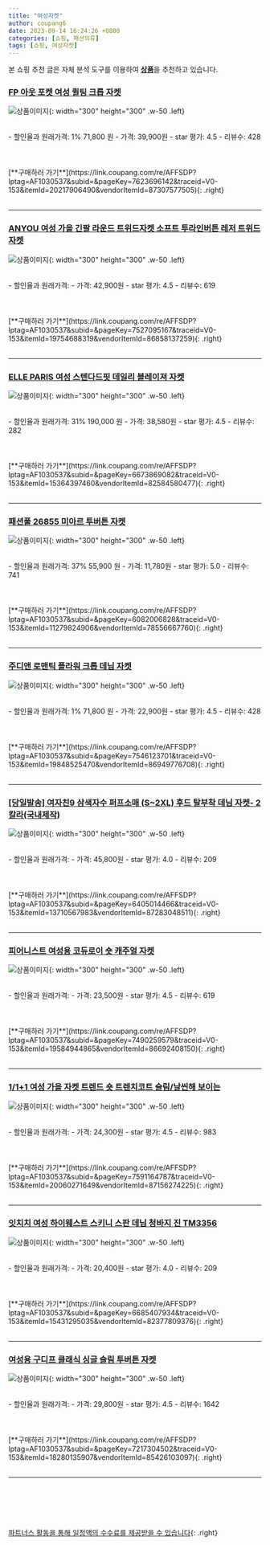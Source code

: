 ```yaml
---
title: "여성자켓"
author: coupang6
date: 2023-09-14 16:24:26 +0800
categories: [쇼핑, 패션의류]
tags: [쇼핑, 여성자켓]
---
```


본 쇼핑 추천 글은 자체 분석 도구를 이용하여 [**상품**](https://link.coupang.com/a/bao1ui)을 추천하고 있습니다.

### [FP 아웃 포켓 여성 퀼팅 크롭 자켓](https://link.coupang.com/re/AFFSDP?lptag=AF1030537&subid=&pageKey=7623696142&traceid=V0-153&itemId=20217906490&vendorItemId=87307577505)

![상품이미지](https://thumbnail8.coupangcdn.com/thumbnails/remote/230x230ex/image/vendor_inventory/e206/6fb0b19a219b37a5eeefdd4e59ef9ec45f98ebceb82b4a830f96b6ae8e56.jpg){: width="300" height="300" .w-50 .left}


<br>
- 할인율과 원래가격: 1%  71,800   원
- 가격: 39,900원
- star 평가: 4.5
- 리뷰수: 428
<br>
<br>
<br>
<br>
[**구매하러 가기**](https://link.coupang.com/re/AFFSDP?lptag=AF1030537&subid=&pageKey=7623696142&traceid=V0-153&itemId=20217906490&vendorItemId=87307577505){: .right}
<br>
<br>

---

### [ANYOU 여성 가을 긴팔 라운드 트위드자켓 소프트 투라인버튼 레저 트위드자켓](https://link.coupang.com/re/AFFSDP?lptag=AF1030537&subid=&pageKey=7527095167&traceid=V0-153&itemId=19754688319&vendorItemId=86858137259)

![상품이미지](https://thumbnail6.coupangcdn.com/thumbnails/remote/230x230ex/image/vendor_inventory/a802/6f490db2d1edee3a87eb5e3673dbc93701300a86c1646fc9630a525c38fb.jpg){: width="300" height="300" .w-50 .left}


<br>
- 할인율과 원래가격: 
- 가격: 42,900원
- star 평가: 4.5
- 리뷰수: 619
<br>
<br>
<br>
<br>
[**구매하러 가기**](https://link.coupang.com/re/AFFSDP?lptag=AF1030537&subid=&pageKey=7527095167&traceid=V0-153&itemId=19754688319&vendorItemId=86858137259){: .right}
<br>
<br>

---

### [ELLE PARIS 여성 스텐다드핏 데일리 블레이져 자켓](https://link.coupang.com/re/AFFSDP?lptag=AF1030537&subid=&pageKey=6673869082&traceid=V0-153&itemId=15364397460&vendorItemId=82584580477)

![상품이미지](https://thumbnail6.coupangcdn.com/thumbnails/remote/230x230ex/image/retail/images/5550055239498973-41342892-2857-4a49-871c-8bd630c1a440.jpg){: width="300" height="300" .w-50 .left}


<br>
- 할인율과 원래가격: 31%  190,000   원
- 가격: 38,580원
- star 평가: 4.5
- 리뷰수: 282
<br>
<br>
<br>
<br>
[**구매하러 가기**](https://link.coupang.com/re/AFFSDP?lptag=AF1030537&subid=&pageKey=6673869082&traceid=V0-153&itemId=15364397460&vendorItemId=82584580477){: .right}
<br>
<br>

---

### [패션풀 26855 미아르 투버튼 자켓](https://link.coupang.com/re/AFFSDP?lptag=AF1030537&subid=&pageKey=6082006828&traceid=V0-153&itemId=11279824906&vendorItemId=78556667760)

![상품이미지](https://thumbnail9.coupangcdn.com/thumbnails/remote/230x230ex/image/rs_quotation_api/t3xsjshl/104012de4d044f2491e90326a036b52c.jpg){: width="300" height="300" .w-50 .left}


<br>
- 할인율과 원래가격: 37%  55,900   원
- 가격: 11,780원
- star 평가: 5.0
- 리뷰수: 741
<br>
<br>
<br>
<br>
[**구매하러 가기**](https://link.coupang.com/re/AFFSDP?lptag=AF1030537&subid=&pageKey=6082006828&traceid=V0-153&itemId=11279824906&vendorItemId=78556667760){: .right}
<br>
<br>

---

### [주디앤 로맨틱 플라워 크롭 데님 자켓](https://link.coupang.com/re/AFFSDP?lptag=AF1030537&subid=&pageKey=7546123701&traceid=V0-153&itemId=19848525470&vendorItemId=86949776708)

![상품이미지](https://thumbnail8.coupangcdn.com/thumbnails/remote/230x230ex/image/vendor_inventory/9536/7722ffa83125e463dcfc4da4e8b678bf5c81f9956ba713b766b8c4ffe1c6.jpg){: width="300" height="300" .w-50 .left}


<br>
- 할인율과 원래가격: 1%  71,800   원
- 가격: 22,900원
- star 평가: 4.5
- 리뷰수: 428
<br>
<br>
<br>
<br>
[**구매하러 가기**](https://link.coupang.com/re/AFFSDP?lptag=AF1030537&subid=&pageKey=7546123701&traceid=V0-153&itemId=19848525470&vendorItemId=86949776708){: .right}
<br>
<br>

---

### [[당일발송] 여자친9 삼색자수 퍼프소매 (S~2XL) 후드 탈부착 데님 자켓- 2칼라(국내제작)](https://link.coupang.com/re/AFFSDP?lptag=AF1030537&subid=&pageKey=6405014466&traceid=V0-153&itemId=13710567983&vendorItemId=87283048511)

![상품이미지](https://thumbnail9.coupangcdn.com/thumbnails/remote/230x230ex/image/vendor_inventory/93c7/15db32dd541ddffbee3b25ec27239848339c4449e6670e1c48ea8c57d7f2.jpg){: width="300" height="300" .w-50 .left}


<br>
- 할인율과 원래가격: 
- 가격: 45,800원
- star 평가: 4.0
- 리뷰수: 209
<br>
<br>
<br>
<br>
[**구매하러 가기**](https://link.coupang.com/re/AFFSDP?lptag=AF1030537&subid=&pageKey=6405014466&traceid=V0-153&itemId=13710567983&vendorItemId=87283048511){: .right}
<br>
<br>

---

### [피어니스트 여성용 코듀로이 숏 캐주얼 자켓](https://link.coupang.com/re/AFFSDP?lptag=AF1030537&subid=&pageKey=7490259579&traceid=V0-153&itemId=19584944865&vendorItemId=86692408150)

![상품이미지](https://thumbnail7.coupangcdn.com/thumbnails/remote/230x230ex/image/rs_quotation_api/tdux3rcz/2baef120eca44275842539fdd71daf0c.jpeg){: width="300" height="300" .w-50 .left}


<br>
- 할인율과 원래가격: 
- 가격: 23,500원
- star 평가: 4.5
- 리뷰수: 619
<br>
<br>
<br>
<br>
[**구매하러 가기**](https://link.coupang.com/re/AFFSDP?lptag=AF1030537&subid=&pageKey=7490259579&traceid=V0-153&itemId=19584944865&vendorItemId=86692408150){: .right}
<br>
<br>

---

### [1/1+1 여성 가을 자켓 트렌드 숏 트렌치코트 슬림/날씬해 보이는](https://link.coupang.com/re/AFFSDP?lptag=AF1030537&subid=&pageKey=7591164787&traceid=V0-153&itemId=20060271649&vendorItemId=87156274225)

![상품이미지](https://thumbnail7.coupangcdn.com/thumbnails/remote/230x230ex/image/vendor_inventory/0c85/d6092caebcb0d4841f379c8558d0d721b0a3867b3ff4207553fd433a5c81.jpg){: width="300" height="300" .w-50 .left}


<br>
- 할인율과 원래가격: 
- 가격: 24,300원
- star 평가: 4.5
- 리뷰수: 983
<br>
<br>
<br>
<br>
[**구매하러 가기**](https://link.coupang.com/re/AFFSDP?lptag=AF1030537&subid=&pageKey=7591164787&traceid=V0-153&itemId=20060271649&vendorItemId=87156274225){: .right}
<br>
<br>

---

### [잇치치 여성 하이웨스트 스키니 스판 데님 청바지 진 TM3356](https://link.coupang.com/re/AFFSDP?lptag=AF1030537&subid=&pageKey=6685407934&traceid=V0-153&itemId=15431295035&vendorItemId=82377809376)

![상품이미지](https://thumbnail10.coupangcdn.com/thumbnails/remote/230x230ex/image/vendor_inventory/dee9/52b16160fc189ba77ed4a12f35fe8fc64365d78a85076eb780310a909ddb.jpg){: width="300" height="300" .w-50 .left}


<br>
- 할인율과 원래가격: 
- 가격: 20,400원
- star 평가: 4.0
- 리뷰수: 209
<br>
<br>
<br>
<br>
[**구매하러 가기**](https://link.coupang.com/re/AFFSDP?lptag=AF1030537&subid=&pageKey=6685407934&traceid=V0-153&itemId=15431295035&vendorItemId=82377809376){: .right}
<br>
<br>

---

### [여성용 구디프 클래식 싱글 슬림 투버튼 자켓](https://link.coupang.com/re/AFFSDP?lptag=AF1030537&subid=&pageKey=7217304502&traceid=V0-153&itemId=18280135907&vendorItemId=85426103097)

![상품이미지](https://thumbnail7.coupangcdn.com/thumbnails/remote/230x230ex/image/rs_quotation_api/es23ccmh/65f7ab6e8ed146f3a08a27d4c9dc0694.jpg){: width="300" height="300" .w-50 .left}


<br>
- 할인율과 원래가격: 
- 가격: 29,800원
- star 평가: 4.5
- 리뷰수: 1642
<br>
<br>
<br>
<br>
[**구매하러 가기**](https://link.coupang.com/re/AFFSDP?lptag=AF1030537&subid=&pageKey=7217304502&traceid=V0-153&itemId=18280135907&vendorItemId=85426103097){: .right}
<br>
<br>

---
<br><br><br><br><br> [파트너스 활동을 통해 일정액의 수수료를 제공받을 수 있습니다](https://link.coupang.com/a/bao1ui){: .right}